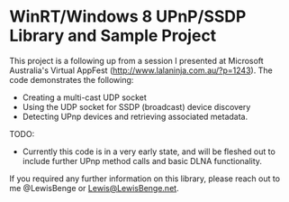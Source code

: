 WinRT/Windows 8 UPnP/SSDP Library and Sample Project
===============

This project is a following up from a session I presented at Microsoft Australia's Virtual AppFest (http://www.lalaninja.com.au/?p=1243). The code demonstrates the following:

- Creating a multi-cast UDP socket
- Using the UDP socket for SSDP (broadcast) device discovery
- Detecting UPnp devices and retrieving associated metadata. 


TODO:

- Currently this code is in a very early state, and will be fleshed out to include further UPnp method calls and basic DLNA functionality. 

If you required any further information on this library, please reach out to me @LewisBenge or Lewis@LewisBenge.net.